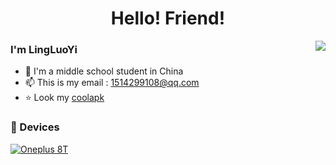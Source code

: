 <h1 align="center">Hello! Friend!</h1>
<img align="right" src="https://github-readme-stats.vercel.app/api?username=Ling-LuoYi&include_all_commits=true&show_icons=true&count_private=true&hide_border=true" />

### I'm LingLuoYi

- 🌱 I'm a middle school student in China
- 📫 This is my email : [1514299108@qq.com](mailto:1514299108@qq.com)
- ⭐ Look my [coolapk](http://www.coolapk.com/u/9960587)

### 📱 Devices

[![Oneplus 8T](https://img.shields.io/badge/OnePlus%208T-dd4814?style=flat-square&logo=oneplus&logoColor=ffffff)](https://www.oneplus.com/8t)
